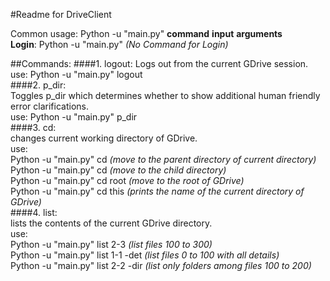 #Readme for DriveClient

Common usage: Python -u "main.py" **command** **input** **arguments**  
**Login**: Python -u "main.py" *(No Command for Login)*

##Commands:
####1. logout: 
Logs out from the current GDrive session.  
use: Python -u "main.py" logout  
####2. p_dir:  
Toggles p_dir which determines whether to show additional human friendly error clarifications.  
use: Python -u "main.py" p_dir  
####3. cd:  
changes current working directory of GDrive.  
use:   
Python -u "main.py" cd *(move to the parent directory of current directory)*  
Python -u "main.py" cd <childname> *(move to the child directory)*  
Python -u "main.py" cd root *(move to the root of GDrive)*  
Python -u "main.py" cd this *(prints the name of the current directory of GDrive)*  
####4. list:  
lists the contents of the current GDrive directory.  
use:  
Python -u "main.py" list 2-3 *(list files 100 to 300)*  
Python -u "main.py" list 1-1 -det *(list files 0 to 100 with all details)*  
Python -u "main.py" list 2-2 -dir *(list only folders among files 100 to 200)*


  
